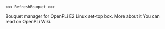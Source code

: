 	<<< RefreshBouquet >>>
Bouquet manager for OpenPLi E2 Linux set-top box. More about it You can read on OpenPLi Wiki.
